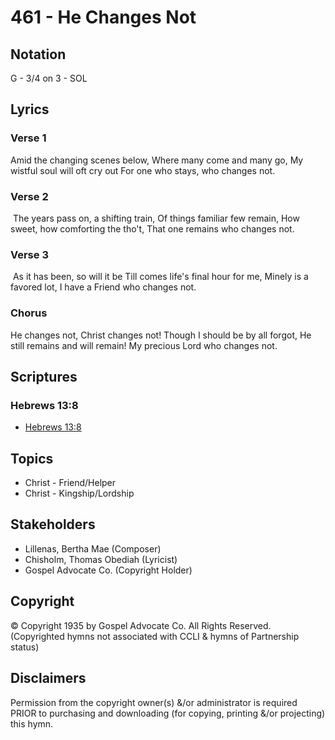 # 461 - He Changes Not

## Notation

G - 3/4 on 3 - SOL

## Lyrics

### Verse 1

Amid the changing scenes below, Where many come and many go, My wistful soul will oft cry out For one who stays, who changes not.

### Verse 2

 The years pass on, a shifting train, Of things familiar few remain, How sweet, how comforting the tho't, That one remains who changes not. 

### Verse 3

 As it has been, so will it be Till comes life's final hour for me, Minely is a favored lot, I have a Friend who changes not.

### Chorus

He changes not, Christ changes not! Though I should be by all forgot, He still remains and will remain! My precious Lord who changes not.


## Scriptures

### Hebrews 13:8

- [Hebrews 13:8](https://www.biblegateway.com/passage/?search=Hebrews%2013%3A8)


## Topics

- Christ - Friend/Helper
- Christ - Kingship/Lordship

## Stakeholders

- Lillenas, Bertha Mae (Composer)
- Chisholm, Thomas Obediah (Lyricist)
- Gospel Advocate Co. (Copyright Holder)

## Copyright

© Copyright 1935 by Gospel Advocate Co. All Rights Reserved.
(Copyrighted hymns not associated with CCLI & hymns of Partnership status)

## Disclaimers

Permission from the copyright owner(s) &/or administrator is required PRIOR to purchasing and downloading (for copying, printing &/or projecting) this hymn.

